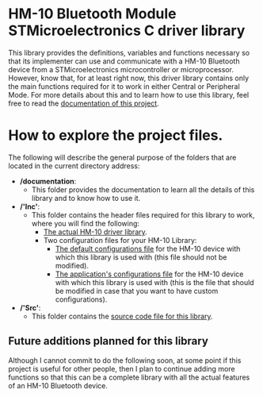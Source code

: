 # HM-10 Bluetooth Module STMicroelectronics C driver library

This library provides the definitions, variables and functions necessary so that its implementer can use and communicate
with a HM-10 Bluetooth device from a STMicroelectronics microcontroller or microprocessor. However, know that, for at
least right now, this driver library contains only the main functions required for it to work in either Central or
Peripheral Mode. For more details about this and to learn how to use this library, feel free to read the
<a href=#>documentation of this project</a>.

# How to explore the project files.
The following will describe the general purpose of the folders that are located in the current directory address:

- **/documentation**:
    - This folder provides the documentation to learn all the details of this library and to know how to use it.
- **/'Inc'**:
    - This folder contains the header files required for this library to work, where you will find the following:
      - <a href=#>The actual HM-10 driver library</a>.
      - Two configuration files for your HM-10 Library:
        - <a href=#>The default configurations file<a/> for the HM-10 device with which this library is used with (this file should not be modified).
        - <a href=#>The application's configurations file</a> for the HM-10 device with which this library is used with (this is the file that should be modified in case that you want to have custom configurations).
- **/'Src'**:
    - This folder contains the <a href=#>source code file for this library</a>. 

## Future additions planned for this library

Although I cannot commit to do the following soon, at some point if this project is useful for other people, then I plan
to continue adding more functions so that this can be a complete library with all the actual features of an HM-10
Bluetooth device.
